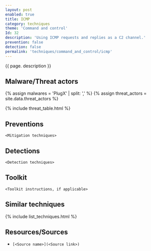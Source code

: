 ```yaml
---
layout: post
enabled: true
title: ICMP
category: techniques
theme: 'Command and control'
Id: 32
description: 'Using ICMP requests and replies as a C2 channel.'
prevention: false
detection: false
permalink: 'techniques/command_and_control/icmp'
---
```

{{ page. description }}

## Malware/Threat actors

<!-- Threat actors table -->
{% assign malwares = 'PlugX' | split: ',' %}
{% assign threat_actors = site.data.threat_actors %}

{% include threat_table.html %}

## Preventions

`<Mitigation techniques>`

## Detections

`<Detection techniques>`

## Toolkit

`<Toolkit instructions, if applicable>`

## Similar techniques

{% include list_techniques.html %}


## Resources/Sources

* `[<Source name>](<Source link>)`

